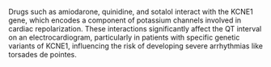 Drugs such as amiodarone, quinidine, and sotalol interact with the KCNE1 gene, which encodes a component of potassium channels involved in cardiac repolarization. These interactions significantly affect the QT interval on an electrocardiogram, particularly in patients with specific genetic variants of KCNE1, influencing the risk of developing severe arrhythmias like torsades de pointes.
